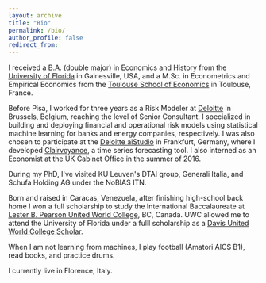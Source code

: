 ```yaml
---
layout: archive
title: "Bio"
permalink: /bio/
author_profile: false
redirect_from:
---
```


I received a B.A. (double major) in Economics and History from the [University of Florida](https://clas.ufl.edu/) in Gainesville, USA, and a M.Sc. in Econometrics and Empirical Economics from the [Toulouse School of Economics](https://www.tse-fr.eu/) in Toulouse, France. 

Before Pisa, I worked for three years as a Risk Modeler at [Deloitte](https://www2.deloitte.com/be/en.html) in Brussels, Belgium, reaching the level of Senior Consultant. I specialized in building and deploying financial and operational risk models using statistical machine learning for banks and energy companies, respectively. I was also chosen to participate at the [Deloitte aiStudio](https://www2.deloitte.com/de/de/pages/risk/solutions/aistudio.html) in Frankfurt, Germany, where I developed [Clairvoyance](https://www2.deloitte.com/de/de/pages/risk/solutions/ai-based-forecasting-solution-clairvoyance.html), a time series forecasting tool. I also interned as an Economist at the UK Cabinet Office in the summer of 2016. 

During my PhD, I've visited KU Leuven's DTAI group, Generali Italia, and Schufa Holding AG under the NoBIAS ITN.

Born and raised in Caracas, Venezuela, after finishing high-school back home I won a full scholarship to study the International Baccalaureate at [Lester B. Pearson United World College](https://www.pearsoncollege.ca/), BC, Canada. UWC allowed me to attend the University of Florida under a fulll scholarship as a [Davis United World College Scholar](https://www.davisuwcscholars.org/).

When I am not learning from machines, I play football (Amatori AICS B1), read books, and practice drums. 

I currently live in Florence, Italy.

